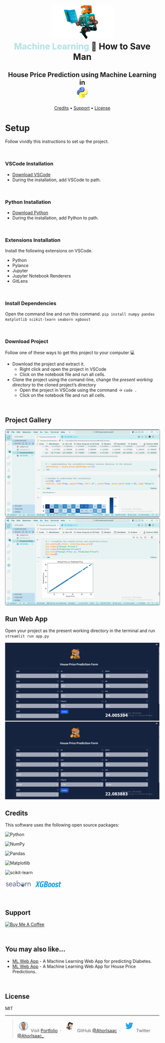 <h1 align="center">
  <br>
  <a href="#"><img src="./images/icon-ml.png" alt="how-to-save-man" width="200"></a>
  <br>
  <span style="color: powderblue;">Machine Learning</span> 🔀 How to Save Man
  <br>
</h1>


<h2 align="center"> House Price Prediction using Machine Learning in 
    <br />
    <img src="./images/python-logo.png" alt="python" width="40" height="40" />
</h2>

<p align="center">
  <a href="#credits">Credits</a> •
  <a href="#support">Support</a> •
  <a href="#license">License</a>
</p>

# Setup

Follow vividly this instructions to set up  the project.

<br />

### VSCode Installation

- [Download VSCode](https://code.visualstudio.com/download)
- During the installation, add VSCode to path.

<br />

### Python Installation

- [Download Python](https://www.python.org/downloads/)
- During the installation, add Python to path.

<br />

### Extensions Installation

Install the following extensions on VSCode.

- Python
- Pylance
- Jupyter
- Jupyter Notebook Renderers
- GitLens

<br />

### Install Dependencies

Open the command line and run this command.
`pip install numpy pandas matplotlib scikit-learn seaborn xgboost`

<br />

### Download Project

Follow one of these ways to get this project to your computer 💻

- Download the project and extract it.
    - Right click and open the project in VSCode
    - Click on the notebook file and run all cells.
- Clone the project using the comand-line, change the _present working directory_ to the cloned project’s directory
    - Open  the project in  VSCode using the command → `code .`
    - Click on the notebook file and run all cells.


<br />

## Project Gallery

<img src="./images/img-1.png" alt="project img" style="border-radius: 4px; box-shadow: 0 0 2px 4px rgba(255, 255, 255, 0.1); border: 1px solid rgba(0, 0, 0, 0.5);" />

<br />

<img src="./images/img-2.png" alt="project img" style="border-radius: 4px; box-shadow: 0 0 2px 4px rgba(255, 255, 255, 0.1); border: 1px solid rgba(0, 0, 0, 0.5);" />

<br />

## Run Web App

Open your project as the present working directory in the terminal and run `streamlit run app.py`

![Project Image](./images/ml-app-1.png)
![Project Image](./images/ml-app-2.png)

## Credits

This software uses the following open source packages:

<p>

![Python](https://img.shields.io/badge/python-3670A0?style=for-the-badge&logo=python&logoColor=ffdd54)

![NumPy](https://img.shields.io/badge/numpy-%23013243.svg?style=for-the-badge&logo=numpy&logoColor=white)

![Pandas](https://img.shields.io/badge/pandas-%23150458.svg?style=for-the-badge&logo=pandas&logoColor=white)

![Matplotlib](https://img.shields.io/badge/Matplotlib-%23ffffff.svg?style=for-the-badge&logo=Matplotlib&logoColor=black)

![scikit-learn](https://img.shields.io/badge/scikit--learn-%23F7931E.svg?style=for-the-badge&logo=scikit-learn&logoColor=white)

<img src="images/seaborn.png" width="90" height="30" alt="img" style="border: 1px solid white; background-color: white;"  />

<img src="images/xgboost.png" width="90" height="30" alt="img" style="border: 1px solid white; background-color: white;"  />

</p>

<br />

## Support

<a href="https://www.buymeacoffee.com/ahorisaac" target="_blank"><img src="https://www.buymeacoffee.com/assets/img/custom_images/purple_img.png" alt="Buy Me A Coffee" style="height: 41px !important;width: 174px !important;box-shadow: 0px 3px 2px 0px rgba(190, 190, 190, 0.5) !important;-webkit-box-shadow: 0px 3px 2px 0px rgba(190, 190, 190, 0.5) !important;" ></a>

<br />



## You may also like...

- [ML Web App](https://github.com/AhorIsaac/ml-diabetes-pred) - A Machine Learning Web App for predicting Diabetes.
- [ML Web App](https://github.com/AhorIsaac/ml-house-price-pred) - A Machine Learning Web App for House Price Predictions. 


<br />

## License

MIT

---

> <img src="./images/hrc.png" alt="icon" width="30" height="30" style="border-radius: 15px; border: 1px solid white; margin: 4px;" /> Visit [Portfolio](https://his-royal-codeness.netlify.app) &nbsp;&middot;&nbsp;
> <img src="./images/github.png" alt="icon" width="30" height="30" style="border-radius: 15px; border: 1px solid white; margin: 4px;" /> GitHub [@AhorIsaac](https://github.com/AhorIsaac) &nbsp;&middot;&nbsp;
> <img src="./images/twitter.png" alt="icon" width="30" height="30" style="border-radius: 15px; border: 1px solid white; margin: 4px;" /> Twitter [@AhorIsaac_](https://twitter.com/AhorIsaac_)
